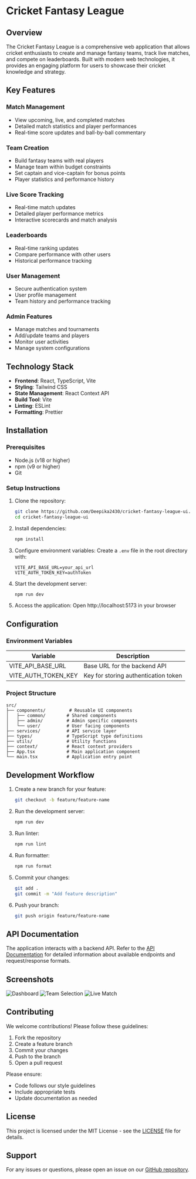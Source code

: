 # Cricket Fantasy League

## Overview
The Cricket Fantasy League is a comprehensive web application that allows cricket enthusiasts to create and manage fantasy teams, track live matches, and compete on leaderboards. Built with modern web technologies, it provides an engaging platform for users to showcase their cricket knowledge and strategy.

## Key Features
### Match Management
- View upcoming, live, and completed matches
- Detailed match statistics and player performances
- Real-time score updates and ball-by-ball commentary

### Team Creation
- Build fantasy teams with real players
- Manage team within budget constraints
- Set captain and vice-captain for bonus points
- Player statistics and performance history

### Live Score Tracking
- Real-time match updates
- Detailed player performance metrics
- Interactive scorecards and match analysis

### Leaderboards
- Real-time ranking updates
- Compare performance with other users
- Historical performance tracking

### User Management
- Secure authentication system
- User profile management
- Team history and performance tracking

### Admin Features
- Manage matches and tournaments
- Add/update teams and players
- Monitor user activities
- Manage system configurations

## Technology Stack
- **Frontend**: React, TypeScript, Vite
- **Styling**: Tailwind CSS
- **State Management**: React Context API
- **Build Tool**: Vite
- **Linting**: ESLint
- **Formatting**: Prettier

## Installation
### Prerequisites
- Node.js (v18 or higher)
- npm (v9 or higher)
- Git

### Setup Instructions
1. Clone the repository:
   ```bash
   git clone https://github.com/Deepika2430/cricket-fantasy-league-ui.git
   cd cricket-fantasy-league-ui
   ```

2. Install dependencies:
   ```bash
   npm install
   ```

3. Configure environment variables:
   Create a `.env` file in the root directory with:
   ```
   VITE_API_BASE_URL=your_api_url
   VITE_AUTH_TOKEN_KEY=authToken
   ```

4. Start the development server:
   ```bash
   npm run dev
   ```

5. Access the application:
   Open http://localhost:5173 in your browser

## Configuration
### Environment Variables
| Variable               | Description                          |
|------------------------|--------------------------------------|
| VITE_API_BASE_URL      | Base URL for the backend API          |
| VITE_AUTH_TOKEN_KEY    | Key for storing authentication token |

### Project Structure
```
src/
├── components/         # Reusable UI components
│   ├── common/        # Shared components
│   ├── admin/         # Admin specific components
│   └── user/          # User facing components
├── services/          # API service layer
├── types/             # TypeScript type definitions
├── utils/             # Utility functions
├── context/           # React context providers
├── App.tsx            # Main application component
└── main.tsx           # Application entry point
```

## Development Workflow
1. Create a new branch for your feature:
   ```bash
   git checkout -b feature/feature-name
   ```

2. Run the development server:
   ```bash
   npm run dev
   ```

3. Run linter:
   ```bash
   npm run lint
   ```

4. Run formatter:
   ```bash
   npm run format
   ```

5. Commit your changes:
   ```bash
   git add .
   git commit -m "Add feature description"
   ```

6. Push your branch:
   ```bash
   git push origin feature/feature-name
   ```

## API Documentation
The application interacts with a backend API. Refer to the [API Documentation](https://api.example.com/docs) for detailed information about available endpoints and request/response formats.

## Screenshots
![Dashboard](screenshots/dashboard.png)
![Team Selection](screenshots/team-selection.png)
![Live Match](screenshots/live-match.png)

## Contributing
We welcome contributions! Please follow these guidelines:
1. Fork the repository
2. Create a feature branch
3. Commit your changes
4. Push to the branch
5. Open a pull request

Please ensure:
- Code follows our style guidelines
- Include appropriate tests
- Update documentation as needed

## License
This project is licensed under the MIT License - see the [LICENSE](LICENSE) file for details.

## Support
For any issues or questions, please open an issue on our [GitHub repository](https://github.com/Deepika2430/cricket-fantasy-league-ui/issues).
